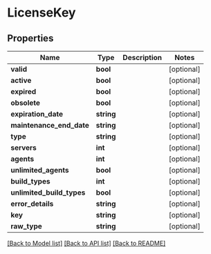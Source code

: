 # LicenseKey

## Properties
Name | Type | Description | Notes
------------ | ------------- | ------------- | -------------
**valid** | **bool** |  | [optional] 
**active** | **bool** |  | [optional] 
**expired** | **bool** |  | [optional] 
**obsolete** | **bool** |  | [optional] 
**expiration_date** | **string** |  | [optional] 
**maintenance_end_date** | **string** |  | [optional] 
**type** | **string** |  | [optional] 
**servers** | **int** |  | [optional] 
**agents** | **int** |  | [optional] 
**unlimited_agents** | **bool** |  | [optional] 
**build_types** | **int** |  | [optional] 
**unlimited_build_types** | **bool** |  | [optional] 
**error_details** | **string** |  | [optional] 
**key** | **string** |  | [optional] 
**raw_type** | **string** |  | [optional] 

[[Back to Model list]](../README.md#documentation-for-models) [[Back to API list]](../README.md#documentation-for-api-endpoints) [[Back to README]](../README.md)



